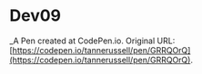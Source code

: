 # Dev09
 _A Pen created at CodePen.io. Original URL: [https://codepen.io/tannerussell/pen/GRRQOrQ](https://codepen.io/tannerussell/pen/GRRQOrQ).

 